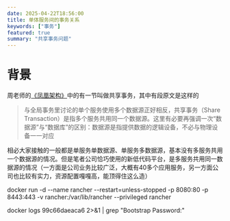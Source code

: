 ```yaml
---
date: 2025-04-22T18:56:00
title: 单体服务间的事务关系
keywords: ["事务"]
featured: true
summary: "共享事务问题"
---
```


# 背景

周老师的[《凤凰架构》](https://icyfenix.cn/)中的有一节叫做共享事务，其中有段原文是这样的

> 与全局事务里讨论的单个服务使用多个数据源正好相反，共享事务（Share Transaction）是指多个服务共用同一个数据源。这里有必要再强调一次“数据源”与“数据库”的区别：数据源是指提供数据的逻辑设备，不必与物理设备一一对应

相必大家接触的一般都是单服务单数据源、单服务多数据源，基本没有多服务共用一个数据源的情况。但是笔者公司恰巧使用的新低代码平台，是多服务共用同一数据源的情况（一方面是公司业务比较广泛，大概有40多个应用服务，另一方面公司也比较有实力，资源配置嘎嘎高，能顶得住这么造）

docker run -d --name rancher --restart=unless-stopped  -p 8080:80 -p 8443:443 -v rancher:/var/lib/rancher --privileged  rancher



docker logs  99c66daeaca6  2>&1 | grep "Bootstrap Password:"
